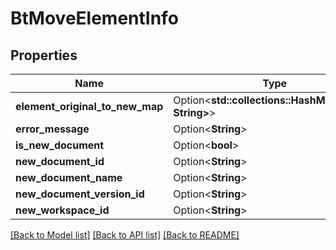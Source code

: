 # BtMoveElementInfo

## Properties

Name | Type | Description | Notes
------------ | ------------- | ------------- | -------------
**element_original_to_new_map** | Option<**std::collections::HashMap<String, String>**> |  | [optional]
**error_message** | Option<**String**> |  | [optional]
**is_new_document** | Option<**bool**> |  | [optional]
**new_document_id** | Option<**String**> |  | [optional]
**new_document_name** | Option<**String**> |  | [optional]
**new_document_version_id** | Option<**String**> |  | [optional]
**new_workspace_id** | Option<**String**> |  | [optional]

[[Back to Model list]](../README.md#documentation-for-models) [[Back to API list]](../README.md#documentation-for-api-endpoints) [[Back to README]](../README.md)


